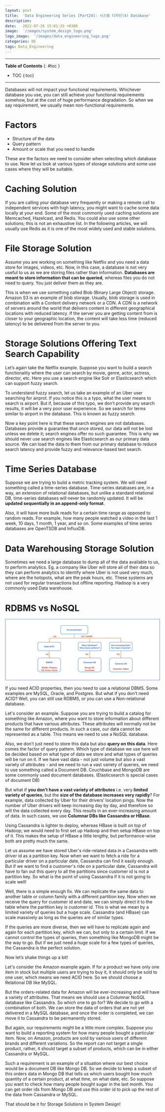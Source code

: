 ```yaml
---
layout: post
title:  'Data Engineering Series [Part24]: 시스템 디자인(4) Database'
description: 
date:   2022-07-26 15:01:35 +0300
image:  '/images/system_design_logo.png'
logo_image:  '/images/data_engineering_logo.png'
categories: DE
tags: Data_Engineering
---
```

---

**Table of Contents**
{: #toc }
*  TOC
{:toc}

---

Databases will not impact your functional requirements. Whichever database you use, you can still achieve your functional requirements somehow, but at the cost of huge performance degradation. So when we say requirement, we usually mean non-functional requirements.  

# Factors  

- Structure of the data
- Query pattern
- Amount or scale that you need to handle

These are the factors we need to consider when selecting which database to use. Now let us look at various types of storage solutions and some use cases where they will be suitable.  

# Caching Solution
If you are calling your database very frequently or making a remote call to independent services with high latency, you might want to cache some data locally at your end. Some of the most commonly used caching solutions are Memcached, Hazelcast, and Redis. You could also use some other solutions; this is not an exhaustive list. In the following articles, we will usually use Redis as it is one of the most widely used and stable solutions.  

# File Storage Solution

Assume you are working on something like Netflix and you need a data store for images, videos, etc. Now, in this case, a database is not very useful to us as we are storing files rather than information. **Databases are meant to store information that can be queried**, whereas files you do not need to query. You just deliver them as they are.  

This is when we use something called Blob (Binary Large Object) storage. Amazon S3 is an example of blob storage. Usually, blob storage is used in combination with a Content delivery network or a CDN. A CDN is a network of servers around the world that delivers content in different geographical locations with reduced latency. If the server you are getting content from is closer to your geographic location, the content will take less time (reduced latency) to be delivered from the server to you.  

# Storage Solutions Offering Text Search Capability

Let’s again take the Netflix example. Suppose you want to build a search functionality where the user can search by movie, genre, actor, actress, director, etc. Here you use a search engine like Solr or Elasticsearch which can support fuzzy search.  

To understand fuzzy search, let us take an example of an Uber user searching for airprot. If you notice this is a typo, what the user means to search is airport. But if, because of this typo, we don’t provide any search results, it will be a very poor user experience. So we search for terms similar to airport in the database. This is known as fuzzy search.  

Now a key point here is that these search engines are not databases. Databases provide a guarantee that once stored, our data will not be lost unless we delete it; search engines offer no such guarantee. This is why we should never use search engines like Elasticsearch as our primary data source. We can load the data to them from our primary database to reduce search latency and provide fuzzy and relevance-based text search.  

# Time Series Database

Suppose we are trying to build a metric tracking system. We will need something called a time-series database. Time-series databases are, in a way, an extension of relational databases, but unlike a standard relational DB, time-series databases will never be randomly updated. It will be **updated sequentially in an append-only format**.  

Also, it will have more bulk reads for a certain time range as opposed to random reads. For example, how many people watched a video in the last 1 week, 10 days, 1 month, 1 year, and so on. Some examples of time series databases are OpenTSDB and InfluxDB.  

# Data Warehousing Storage Solution  

Sometimes we need a large database to dump all of the data available to us, to perform analytics. Eg. a company like Uber will store all of their data so they can perform analytics to identify where Uber is not used very much, where are the hotspots, what are the peak hours, etc. These systems are not used for regular transactions but offline reporting. Hadoop is a very commonly used Data warehouse.  

# RDBMS vs NoSQL

![](/images/system_design_14.png)

If you need ACID properties, then you need to use a relational DBMS. Some examples are MySQL, Oracle, and Postgres. But what if you don’t need ACID? Well, you can still use RDBMS, or you can use a Non-relational database.  

Let's consider an example. Suppose you are trying to build a catalog for something like Amazon, where you want to store information about different products that have various attributes. These attributes will normally not be the same for different products. In such a case, our data cannot be represented as a table. This means we need to use a NoSQL database.  

Also, we don’t just need to store this data but also **query on this data**. Here comes the factor of query pattern. Which type of database we use here will be decided based on what type of data we store and what types of queries will be run on it. If we have vast data - not just volume but also a vast variety of attributes - and we need to run a vast variety of queries, we need to use something called a Document DB. Couchbase and MongoDB are some commonly used document databases. (Elasticsearch is special cases of document DB)  

But what if **you don’t have a vast variety of attributes** i.e. very **limited variety of queries**, but the **size of the database increases very rapidly**? For example, data collected by Uber for their drivers’ location pings. Now the number of Uber drivers will keep increasing day by day, and therefore so will the data collected every day. This results in an ever-increasing amount of data. In such cases, we use **Columnar DBs like Cassandra or HBase**.  

Using Cassandra is lighter to deploy, whereas HBase is built on top of Hadoop; we would need to first set up Hadoop and then setup HBase on top of it. This makes the setup of HBase a little lengthy, but performance-wise both are pretty much the same.  

Let us assume we have stored Uber's ride-related data in a Cassandra with driver id as a partition key. Now when we want to fetch a ride for a particular driver on a particular date, Cassandra can find it easily enough. But if we want to find a customer's ride on a particular date, Cassandra will have to fan out this query to all the partitions since customer id is not a partition key. So what is the point of using Cassandra if it is not going to scale well!  

Well, there is a simple enough fix. We can replicate the same data to another table or column family with a different partition key. Now when we receive the query for customer id and date, we can simply direct it to the table where the partition key is customer id. This is what we mean by a limited variety of queries but a huge scale. Cassandra (and HBase) can scale massively as long as the queries are of similar types.  

If the queries are more diverse, then we will have to replicate again and again for each partition key, which we can, but only to a certain limit. If we cannot control the types of queries, then something like MongoDB might be the way to go. But if we just need a huge scale for a few types of queries, the Cassandra is the perfect solution.  

Now let’s shake things up a bit!  

Let's consider the Amazon example again. If for a product we have only one item in stock but multiple users are trying to buy it, it should only be sold to one user, which means we need ACID here. So we should choose a Relational DB like MySQL.  

But the orders-related data for Amazon will be ever-increasing and will have a variety of attributes. That means we should use a Columnar NoSQL database like Cassandra. So which one to go for? We decide to go with a combination of both. We can store the data of orders that are not yet delivered in a MySQL database, and once the order is completed, we can move it to Cassandra to be permanently stored.  

But again, our requirements might be a little more complex. Suppose you want to build a reporting system for how many people bought a particular item. Now, on Amazon, products are sold by various users of different brands and different variations. So the report can not target a single product, rather, it should target a subset of products, which can be in either Cassandra or MySQL.  

Such a requirement is an example of a situation where our best choice would be a document DB like Mongo DB. So we decide to keep a subset of this orders data in Mongo DB that tells us which users bought how much quantity of a certain product, at what time, on what date, etc. So suppose you want to check how many people bought sugar in the last month. You can get order ids from Mongo DB and use this order id to pick up the rest of the data from Cassandra or MySQL.  

That should be it for Storage Solutions in System Design!  